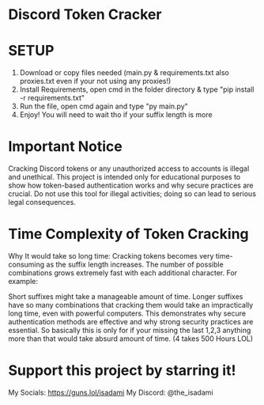 # Discord Token Cracker

# SETUP

1. Download or copy files needed (main.py & requirements.txt also proxies.txt even if your not using any proxies!)
2. Install Requirements, open cmd in the folder directory & type "pip install -r requirements.txt"
3. Run the file, open cmd again and type "py main.py"
4. Enjoy! You will need to wait tho if your suffix length is more

# Important Notice

Cracking Discord tokens or any unauthorized access to accounts is illegal and unethical. This project is intended only for educational purposes to show how token-based authentication works and why secure practices are crucial. Do not use this tool for illegal activities; doing so can lead to serious legal consequences.

# Time Complexity of Token Cracking
Why It would take so long time:
Cracking tokens becomes very time-consuming as the suffix length increases. The number of possible combinations grows extremely fast with each additional character. For example:

Short suffixes might take a manageable amount of time.
Longer suffixes have so many combinations that cracking them would take an impractically long time, even with powerful computers.
This demonstrates why secure authentication methods are effective and why strong security practices are essential.
So basically this is only for if your missing the last 1,2,3 anything more than that would take absurd amount of time. (4 takes 500 Hours LOL)

# Support this project by starring it!
My Socials: https://guns.lol/isadami
My Discord: @the_isadami
